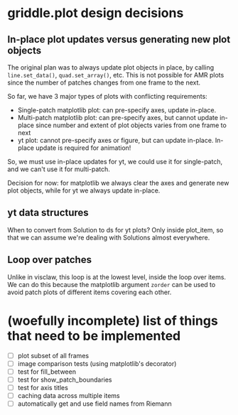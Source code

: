 # griddle.plot design decisions


## In-place plot updates versus generating new plot objects
The original plan was to always update plot objects in place, by
calling `line.set_data()`, `quad.set_array()`, etc.  This is not
possible for AMR plots since the number of patches changes from
one frame to the next.

So far, we have 3 major types of plots with conflicting requirements:
- Single-patch matplotlib plot: can pre-specify axes, update in-place.
- Multi-patch matplotlib plot: can pre-specify axes, but cannot update in-place
  since number and extent of plot objects varies from one frame to next
- yt plot: cannot pre-specify axes or figure, but can update in-place.
  In-place update is required for animation!

So, we must use in-place updates for yt, we could use it for single-patch, and
we can't use it for multi-patch.

Decision for now: for matplotlib we always clear the axes and generate new plot
objects, while for yt we always update in-place.

## yt data structures
When to convert from Solution to ds for yt plots?  Only inside plot_item, so
that we can assume we're dealing with Solutions almost everywhere.

## Loop over patches
Unlike in visclaw, this loop is at the lowest level, inside the loop over
items.  We can do this because the matplotlib argument `zorder` can be used
to avoid patch plots of different items covering each other.


# (woefully incomplete) list of things that need to be implemented

- [ ] plot subset of all frames
- [ ] image comparison tests (using matplotlib's decorator)
- [ ] test for fill_between
- [ ] test for show_patch_boundaries
- [ ] test for axis titles
- [ ] caching data across multiple items
- [ ] automatically get and use field names from Riemann

